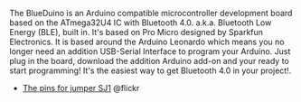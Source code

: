 The BlueDuino is an Arduino compatible microcontroller development board based on the ATmega32U4 IC with Bluetooth 4.0. a.k.a. Bluetooth Low Energy (BLE), built in.  It's based on Pro Micro designed by Sparkfun Electronics. It is based around the Arduino Leonardo which means you no longer need an addition USB-Serial Interface to program your Arduino. Just plug in the board, download the addition Arduino add-on and your ready to start programming! It's the easiest way to get Bluetooth 4.0 in your project!. 

* [The pins for jumper SJ1](http://www.flickr.com/photos/45359271@N03/12144887754/sizes/l/in/photostream/) @flickr
